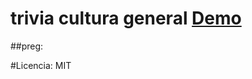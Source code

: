 # trivia cultura general [Demo](https://github.com/EsRicardo/trivia-ricardo-escalante/tree/main)
##preg:

#Licencia:
MIT
